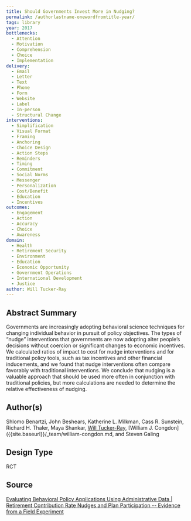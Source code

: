 ```yaml
---
title: Should Governments Invest More in Nudging?
permalink: /authorlastname-onewordfromtitle-year/
tags: library 
year: 2017
bottlenecks: 
  - Attention 
  - Motivation
  - Comprehension 
  - Choice 
  - Implementation
delivery: 
  - Email 
  - Letter 
  - Text 
  - Phone 
  - Form 
  - Website 
  - Label 
  - In-person 
  - Structural Change
interventions: 
  - Simplification 
  - Visual Format 
  - Framing 
  - Anchoring 
  - Choice Design 
  - Action Steps 
  - Reminders 
  - Timing 
  - Commitment 
  - Social Norms
  - Messenger 
  - Personalization 
  - Cost/Benefit 
  - Education 
  - Incentives
outcomes: 
  - Engagement 
  - Action 
  - Accuracy 
  - Choice
  - Awareness
domain: 
  - Health 
  - Retirement Security 
  - Environment 
  - Education 
  - Economic Opportunity
  - Government Operations
  - International Development 
  - Justice
author: Will Tucker-Ray
---
```

## Abstract Summary

Governments are increasingly adopting behavioral science techniques for changing individual behavior in pursuit
of policy objectives. The types of “nudge” interventions that governments are now adopting alter people’s decisions
without coercion or significant changes to economic incentives. We calculated ratios of impact to cost for nudge
interventions and for traditional policy tools, such as tax incentives and other financial inducements, and we found that
nudge interventions often compare favorably with traditional interventions. We conclude that nudging is a valuable
approach that should be used more often in conjunction with traditional policies, but more calculations are needed to
determine the relative effectiveness of nudging.

## Author(s)

Shlomo Benartzi, John Beshears, Katherine L. Milkman,
Cass R. Sunstein, Richard H. Thaler, Maya Shankar,
[Will Tucker-Ray]({{site.baseurl}}/team/will-tucker/), [William J. Congdon]({{site.baseurl}}/_team/william-congdon.md, and Steven Galing

## Design Type

RCT

## Source

[Evaluating Behavioral Policy Applications Using Administrative Data | Retirement Contribution Rate Nudges and Plan Participation -- Evidence from a Field Experiment]({{site.baseurl}}/assets/abstracts/tucker-ray-eval-policy-2017.pdf)
